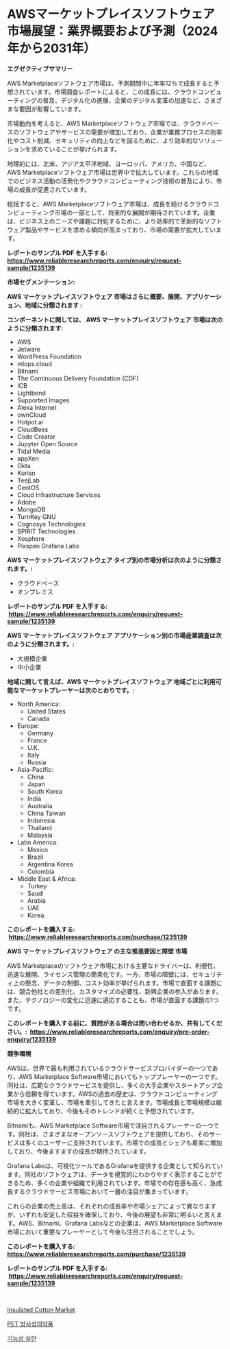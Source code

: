 <p><h1>AWSマーケットプレイスソフトウェア市場展望：業界概要および予測（2024年から2031年）</h1></p><p><strong>エグゼクティブサマリー</strong></p>
<p><p>AWS Marketplaceソフトウェア市場は、予測期間中に年率12％で成長すると予想されています。市場調査レポートによると、この成長には、クラウドコンピューティングの普及、デジタル化の進展、企業のデジタル変革の加速など、さまざまな要因が影響しています。</p><p>市場動向を考えると、AWS Marketplaceソフトウェア市場では、クラウドベースのソフトウェアやサービスの需要が増加しており、企業が業務プロセスの効率化やコスト削減、セキュリティの向上などを図るために、より効率的なソリューションを求めていることが挙げられます。</p><p>地理的には、北米、アジア太平洋地域、ヨーロッパ、アメリカ、中国など、AWS Marketplaceソフトウェア市場は世界中で拡大しています。これらの地域でのビジネス活動の活発化やクラウドコンピューティング技術の普及により、市場の成長が促進されています。</p><p>総括すると、AWS Marketplaceソフトウェア市場は、成長を続けるクラウドコンピューティング市場の一部として、将来的な展開が期待されています。企業は、ビジネス上のニーズや課題に対処するために、より効率的で革新的なソフトウェア製品やサービスを求める傾向が高まっており、市場の需要が拡大しています。</p></p>
<p><strong>レポートのサンプル PDF を入手する: <a href="https://www.reliableresearchreports.com/enquiry/request-sample/1235139">https://www.reliableresearchreports.com/enquiry/request-sample/1235139</a></strong></p>
<p><strong>市場セグメンテーション:</strong></p>
<p><strong> AWS マーケットプレイスソフトウェア 市場はさらに概要、展開、アプリケーション、地域に分類されます :</strong></p>
<p><strong>コンポーネントに関しては、 AWS マーケットプレイスソフトウェア 市場は次のように分類されます: &nbsp;</strong></p>
<p><ul><li>AWS</li><li>Jetware</li><li>WordPress Foundation</li><li>mlops.cloud</li><li>Bitnami</li><li>The Continuous Delivery Foundation (CDF)</li><li>ICB</li><li>Lightbend</li><li>Supported Images</li><li>Alexa Internet</li><li>ownCloud</li><li>Hotpot.ai</li><li>CloudBees</li><li>Code Creator</li><li>Jupyter Open Source</li><li>Tidal Media</li><li>appXen</li><li>Okta</li><li>Kurian</li><li>TeejLab</li><li>CentOS</li><li>Cloud Infrastructure Services</li><li>Adobe</li><li>MongoDB</li><li>TurnKey GNU</li><li>Cognosys Technologies</li><li>SPIRIT Technologies</li><li>Xosphere</li><li>Pixspan
    Grafana Labs</li></ul></p>
<p><strong> AWS マーケットプレイスソフトウェア タイプ別の市場分析は次のように分類されます。:</strong></p>
<p><ul><li>クラウドベース</li><li>オンプレミス</li></ul></p>
<p><strong>レポートのサンプル PDF を入手する: &nbsp;<a href="https://www.reliableresearchreports.com/enquiry/request-sample/1235139">https://www.reliableresearchreports.com/enquiry/request-sample/1235139</a></strong></p>
<p><strong> AWS マーケットプレイスソフトウェア アプリケーション別の市場産業調査は次のように分類されます。:</strong></p>
<p><ul><li>大規模企業</li><li>中小企業</li></ul></p>
<p><strong>地域に関して言えば、AWS マーケットプレイスソフトウェア 地域ごとに利用可能なマーケットプレーヤーは次のとおりです。:</strong></p>
<p><ul>
    <li>
        North America:
        <ul>
            <li>United States</li>
            <li>Canada</li>
        </ul>
    </li>
    <li>
        Europe:
        <ul>
            <li>Germany</li>
            <li>France</li>
            <li>U.K.</li>
            <li>Italy</li>
            <li>Russia</li>
        </ul>
    </li>
    <li>
        Asia-Pacific:
        <ul>
            <li>China</li>
            <li>Japan</li>
            <li>South Korea</li>
            <li>India</li>
            <li>Australia</li>
            <li>China Taiwan</li>
            <li>Indonesia</li>
            <li>Thailand</li>
            <li>Malaysia</li>
        </ul>
    </li>
    <li>
        Latin America:
        <ul>
            <li>Mexico</li>
            <li>Brazil</li>
            <li>Argentina Korea</li>
            <li>Colombia</li>
        </ul>
    </li>
    <li>
        Middle East & Africa:
        <ul>
            <li>Turkey</li>
            <li>Saudi</li>
            <li>Arabia</li>
            <li>UAE</li>
            <li>Korea</li>
        </ul>
    </li>
    </ul></p>
<p><strong>このレポートを購入する: &nbsp;<a href="https://www.reliableresearchreports.com/purchase/1235139">https://www.reliableresearchreports.com/purchase/1235139</a></strong></p>
<p><strong>AWS マーケットプレイスソフトウェア の主な推進要因と障壁 市場</strong></p>
<p><p>AWS Marketplaceのソフトウェア市場における主要なドライバーは、利便性、迅速な展開、ライセンス管理の簡素化です。一方、市場の障壁には、セキュリティ上の懸念、データの制御、コスト効率が挙げられます。市場で直面する課題には、競合他社との差別化、カスタマイズの必要性、新興企業の参入があります。また、テクノロジーの変化に迅速に適応することも、市場が直面する課題の1つです。</p></p>
<p><strong>このレポートを購入する前に、質問がある場合は問い合わせるか、共有してください。:&nbsp; <a href="https://www.reliableresearchreports.com/enquiry/pre-order-enquiry/1235139">https://www.reliableresearchreports.com/enquiry/pre-order-enquiry/1235139</a></strong></p>
<p><strong>競争環境</strong></p>
<p><p>AWSは、世界で最も利用されているクラウドサービスプロバイダーの一つであり、AWS Marketplace Software市場においてもトッププレーヤーの一つです。同社は、広範なクラウドサービスを提供し、多くの大手企業やスタートアップ企業から信頼を得ています。AWSの過去の歴史は、クラウドコンピューティング市場を大きく変革し、市場を牽引してきたと言えます。市場成長と市場規模は継続的に拡大しており、今後もそのトレンドが続くと予想されています。</p><p>Bitnamiも、AWS Marketplace Software市場で注目されるプレーヤーの一つです。同社は、さまざまなオープンソースソフトウェアを提供しており、そのサービスは多くのユーザーに支持されています。市場での成長とシェアも着実に増加しており、今後ますますの成長が期待されています。</p><p>Grafana Labsは、可視化ツールであるGrafanaを提供する企業として知られています。同社のソフトウェアは、データを視覚的にわかりやすく表示することができるため、多くの企業や組織で利用されています。市場での存在感も高く、急成長するクラウドサービス市場において一層の注目が集まっています。</p><p>これらの企業の売上高は、それぞれの成長率や市場シェアによって異なりますが、いずれも安定した収益を確保しており、今後の展望も非常に明るいと言えます。AWS、Bitnami、Grafana Labsなどの企業は、AWS Marketplace Software市場において重要なプレーヤーとして今後も注目されることでしょう。</p></p>
<p><strong>このレポートを購入する: &nbsp; <a href="https://www.reliableresearchreports.com/purchase/1235139">https://www.reliableresearchreports.com/purchase/1235139</a></strong></p>
<p><strong>レポートのサンプル PDF を入手する: &nbsp;<a href="https://www.reliableresearchreports.com/enquiry/request-sample/1235139">https://www.reliableresearchreports.com/enquiry/request-sample/1235139</a></strong><strong></strong></p>
<p>&nbsp;</p>
<p><p><a href="https://nifty-kite-d51.notion.site/Insulated-Cotton-Market-Research-Report-Unlocks-Analysis-on-the-Market-Financial-Status-Market-Size-7828278915b74715ac19ede980a2d7d8">Insulated Cotton Market</a></p><p><a href="https://github.com/WilburKihn5676/Market-Research-Report-List-1/blob/main/427724011133.md">PET 방사성의약품</a></p><p><a href="https://github.com/wallacBahrtyinger567686/Market-Research-Report-List-1/blob/main/288361711134.md">기능성 실란</a></p></p>